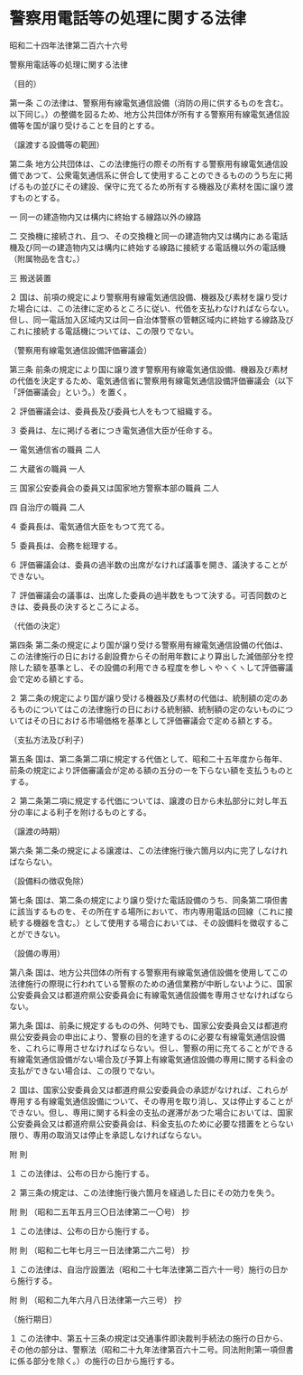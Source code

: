 # 警察用電話等の処理に関する法律

昭和二十四年法律第二百六十六号

警察用電話等の処理に関する法律

（目的）

第一条 この法律は、警察用有線電気通信設備（消防の用に供するものを含む。以下同じ。）の整備を図るため、地方公共団体が所有する警察用有線電気通信設備等を国が譲り受けることを目的とする。

（譲渡する設備等の範囲）

第二条 地方公共団体は、この法律施行の際その所有する警察用有線電気通信設備であつて、公衆電気通信系に併合して使用することのできるもののうち左に掲げるもの並びにその建設、保守に充てるため所有する機器及び素材を国に譲り渡すものとする。

一 同一の建造物内又は構内に終始する線路以外の線路

二 交換機に接続され、且つ、その交換機と同一の建造物内又は構内にある電話機及び同一の建造物内又は構内に終始する線路に接続する電話機以外の電話機（附属物品を含む。）

三 搬送装置

２ 国は、前項の規定により警察用有線電気通信設備、機器及び素材を譲り受けた場合には、この法律に定めるところに従い、代価を支払わなければならない。但し、同一電話加入区域内又は同一自治体警察の管轄区域内に終始する線路及びこれに接続する電話機については、この限りでない。

（警察用有線電気通信設備評価審議会）

第三条 前条の規定により国に譲り渡す警察用有線電気通信設備、機器及び素材の代価を決定するため、電気通信省に警察用有線電気通信設備評価審議会（以下「評価審議会」という。）を置く。

２ 評価審議会は、委員長及び委員七人をもつて組織する。

３ 委員は、左に掲げる者につき電気通信大臣が任命する。

一 電気通信省の職員 二人

二 大蔵省の職員 一人

三 国家公安委員会の委員又は国家地方警察本部の職員 二人

四 自治庁の職員 二人

４ 委員長は、電気通信大臣をもつて充てる。

５ 委員長は、会務を総理する。

６ 評価審議会は、委員の過半数の出席がなければ議事を開き、議決することができない。

７ 評価審議会の議事は、出席した委員の過半数をもつて決する。可否同数のときは、委員長の決するところによる。

（代価の決定）

第四条 第二条の規定により国が譲り受ける警察用有線電気通信設備の代価は、この法律施行の日における創設費からその耐用年数により算出した減価部分を控除した額を基準とし、その設備の利用できる程度を参しヽやヽくヽして評価審議会で定める額とする。

２ 第二条の規定により国が譲り受ける機器及び素材の代価は、統制額の定のあるものについてはこの法律施行の日における統制額、統制額の定のないものについてはその日における市場価格を基準として評価審議会で定める額とする。

（支払方法及び利子）

第五条 国は、第二条第二項に規定する代価として、昭和二十五年度から毎年、前条の規定により評価審議会が定める額の五分の一を下らない額を支払うものとする。

２ 第二条第二項に規定する代価については、譲渡の日から未払部分に対し年五分の率による利子を附けるものとする。

（譲渡の時期）

第六条 第二条の規定による譲渡は、この法律施行後六箇月以内に完了しなければならない。

（設備料の徴収免除）

第七条 国は、第二条の規定により譲り受けた電話設備のうち、同条第二項但書に該当するものを、その所在する場所において、市内専用電話の回線（これに接続する機器を含む。）として使用する場合においては、その設備料を徴収することができない。

（設備の専用）

第八条 国は、地方公共団体の所有する警察用有線電気通信設備を使用してこの法律施行の際現に行われている警察のための通信業務が中断しないように、国家公安委員会又は都道府県公安委員会に有線電気通信設備を専用させなければならない。

第九条 国は、前条に規定するものの外、何時でも、国家公安委員会又は都道府県公安委員会の申出により、警察の目的を達するのに必要な有線電気通信設備を、これらに専用させなければならない。但し、警察の用に充てることができる有線電気通信設備がない場合及び予算上有線電気通信設備の専用に関する料金の支払ができない場合は、この限りでない。

２ 国は、国家公安委員会又は都道府県公安委員会の承認がなければ、これらが専用する有線電気通信設備について、その専用を取り消し、又は停止することができない。但し、専用に関する料金の支払の遅滞があつた場合においては、国家公安委員会又は都道府県公安委員会は、料金支払のために必要な措置をとらない限り、専用の取消又は停止を承認しなければならない。

附 則

１ この法律は、公布の日から施行する。

２ 第三条の規定は、この法律施行後六箇月を経過した日にその効力を失う。

附 則 （昭和二五年五月三〇日法律第二一〇号） 抄

１ この法律は、公布の日から施行する。

附 則 （昭和二七年七月三一日法律第二六二号） 抄

１ この法律は、自治庁設置法（昭和二十七年法律第二百六十一号）施行の日から施行する。

附 則 （昭和二九年六月八日法律第一六三号） 抄

（施行期日）

１ この法律中、第五十三条の規定は交通事件即決裁判手続法の施行の日から、その他の部分は、警察法（昭和二十九年法律第百六十二号。同法附則第一項但書に係る部分を除く。）の施行の日から施行する。
